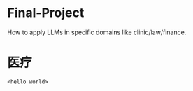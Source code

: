 # Final-Project
How to apply LLMs in specific domains like clinic/law/finance.

医疗
=====
`<hello world>`  
